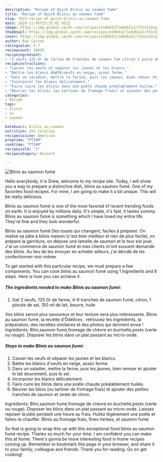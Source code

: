 ```yaml
---
description: "Recipe of Quick Blinis au saumon fumé"
title: "Recipe of Quick Blinis au saumon fumé"
slug: 3515-recipe-of-quick-blinis-au-saumon-fume
date: 2020-11-05T13:55:02.051Z
image: https://img-global.cpcdn.com/recipes/e19643271e8db2a1/751x532cq70/blinis-au-saumon-fume-photo-principale-de-la-recette.jpg
thumbnail: https://img-global.cpcdn.com/recipes/e19643271e8db2a1/751x532cq70/blinis-au-saumon-fume-photo-principale-de-la-recette.jpg
cover: https://img-global.cpcdn.com/recipes/e19643271e8db2a1/751x532cq70/blinis-au-saumon-fume-photo-principale-de-la-recette.jpg
author: Ray Carson
ratingvalue: 4.7
reviewcount: 38058
recipeingredient:
- "2 oeufs 125 Gr de farine 46 tranches de saumon fum citron 1 pince de sel 150 ml de lait beurre huile"
recipeinstructions:
- "Casser les oeufs et séparer les jaunes et les blancs."
- "Battre les blancs d&#39;oeufs en neige, assez ferme."
- "Dans un saladier, mettre la farine, puis les jaunes, bien remuer et ajouter le lait doucement, puis le sel."
- "Incorporer les blancs délicatement."
- "Faire cuire les blinis dans une poêle chaude préalablement huilée."
- "Beurrer les blinis (ou tartiner de fromage frais) et ajouter des petites tranches de saumon et zeste de citron."
categories:
- Recipe
tags:
- blinis
- au
- saumon

katakunci: blinis au saumon 
nutrition: 254 calories
recipecuisine: American
preptime: "PT18M"
cooktime: "PT34M"
recipeyield: "1"
recipecategory: Dessert

---
```



![Blinis au saumon fumé](https://img-global.cpcdn.com/recipes/e19643271e8db2a1/751x532cq70/blinis-au-saumon-fume-photo-principale-de-la-recette.jpg)

Hello everybody, it is Drew, welcome to my recipe site. Today, I will show you a way to prepare a distinctive dish, blinis au saumon fumé. One of my favorites food recipes. For mine, I am going to make it a bit unique. This will be really delicious.

Blinis au saumon fumé is one of the most favored of recent trending foods on earth. It is enjoyed by millions daily. It's simple, it's fast, it tastes yummy. Blinis au saumon fumé is something which I have loved my entire life. They're fine and they look wonderful.

Blinis au saumon fumé Des toasts qui changent, faciles à préparer. On réalise sa pâte à blinis maison (c&#39;est bien meilleur et rien de plus facile), on prépare la garniture, on dépose une lamelle de saumon et le tour est joué. J&#39;ai un commerce de saumon fumé et mes clients m&#39;ont souvent demandé des blinis. Au lieu de les envoyer en acheter ailleurs, j&#39;ai décidé de les confectionner moi-même.


To get started with this particular recipe, we must prepare a few components. You can cook blinis au saumon fumé using 1 ingredients and 6 steps. Here is how you can achieve it.

<!--inarticleads1-->

##### The ingredients needed to make Blinis au saumon fumé:

1. Get 2 oeufs, 125 Gr de farine, 4-6 tranches de saumon fumé, citron, 1 pincée de sel, 150 ml de lait, beurre, huile


Vos blinis seront plus savoureux et leur texture sera plus intéressante. Blinis au saumon fumé, la recette d&#39;Ôdélices : retrouvez les ingrédients, la préparation, des recettes similaires et des photos qui donnent envie ! Ingrédients: Blini,saumon fumé,fromage de chèvre en buchette,pesto (verte ou rouge). Disposer les blinis dans un plat passant au micro-onde. 

<!--inarticleads2-->

##### Steps to make Blinis au saumon fumé:

1. Casser les oeufs et séparer les jaunes et les blancs.
1. Battre les blancs d&#39;oeufs en neige, assez ferme.
1. Dans un saladier, mettre la farine, puis les jaunes, bien remuer et ajouter le lait doucement, puis le sel.
1. Incorporer les blancs délicatement.
1. Faire cuire les blinis dans une poêle chaude préalablement huilée.
1. Beurrer les blinis (ou tartiner de fromage frais) et ajouter des petites tranches de saumon et zeste de citron.


Ingrédients: Blini,saumon fumé,fromage de chèvre en buchette,pesto (verte ou rouge). Disposer les blinis dans un plat passant au micro-onde. Laissez reposer la pâte pendant une heure au frais. Huilez légèrement une poêle et faites-la chauffer. Blinis au fromage frais, fines herbes, et saumon fumé. 

So that is going to wrap this up with this exceptional food blinis au saumon fumé recipe. Thanks so much for your time. I am confident you can make this at home. There's gonna be more interesting food in home recipes coming up. Remember to bookmark this page in your browser, and share it to your family, colleague and friends. Thank you for reading. Go on get cooking!
